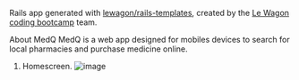 Rails app generated with [lewagon/rails-templates](https://github.com/lewagon/rails-templates), created by the [Le Wagon coding bootcamp](https://www.lewagon.com) team.

About MedQ
MedQ is a web app designed for mobiles devices to search for local pharmacies and purchase medicine online.

1. Homescreen.
![image](https://user-images.githubusercontent.com/87809334/217652273-bb4952a7-c74f-4c77-b31c-d9fde36890c9.png)
